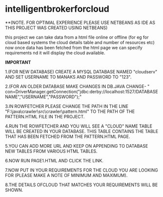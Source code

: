 # intelligentbrokerforcloud

**(NOTE. FOR OPTIMAL EXPERIENCE PLEASE USE NETBEANS AS IDE AS THIS PROJECT WAS CREATED USING NETBEANS)

this project we can take data from a html file online or offline (for eg for cloud based systems the cloud details table and number of resources etc) now once data has been fetched from the html page we can specify requirements nd it will display the cloud available.


**IMPORTANT**

1.(FOR NEW DATABASE) CREATE A MYSQL DATABASE NAMED "cloudserv" AND SET USERNAME TO MANAKS AND PASSWORD TO "123".

2.(FOR AN OLDER DATABASE MAKE CHANGES IN DB.JAVA CHANGE- "  con=DriverManager.getConnection("jdbc:derby://localhost:1527/DATABASENAME","USERNAME","PASSWORD");"

3.IN ROWFETCHER PLEASE CHANGE THE PATH IN THE LINE "F:\\java\\crawler\\src\\crawler\\pattern.html" TO THE PATH OF THE PATTERN.HTML FILE IN THE PROJECT.

4.RUN THE ROWFETCHER AND YOU WILL SEE A "CLOUD" NAME TABLE WILL BE CREATED IN YOUR DATABASE. THIS TABLE CONTAINS THE TABLE THAT HAS BEEN FETCHED FROM THE PATTERN.HTML PAGE.

5.YOU CAN ADD MORE URL AND KEEP ON APPENDING TO DATABASE NEW TABLES FROM VARIOUS HTML TABLES.

6.NOW RUN PAGE1.HTML AND CLICK THE LINK.

7.NOW PUT IN YOUR REQUIREMENTS FOR THE CLOUD YOU ARE LOOKING FOR (PLEASE MAKE A NOTE OF MINIMUM AND MAXIMUM).

8.THE DETAILS OFCLOUD THAT MATCHES YOUR REQUIREMENTS WILL BE SHOWN.
